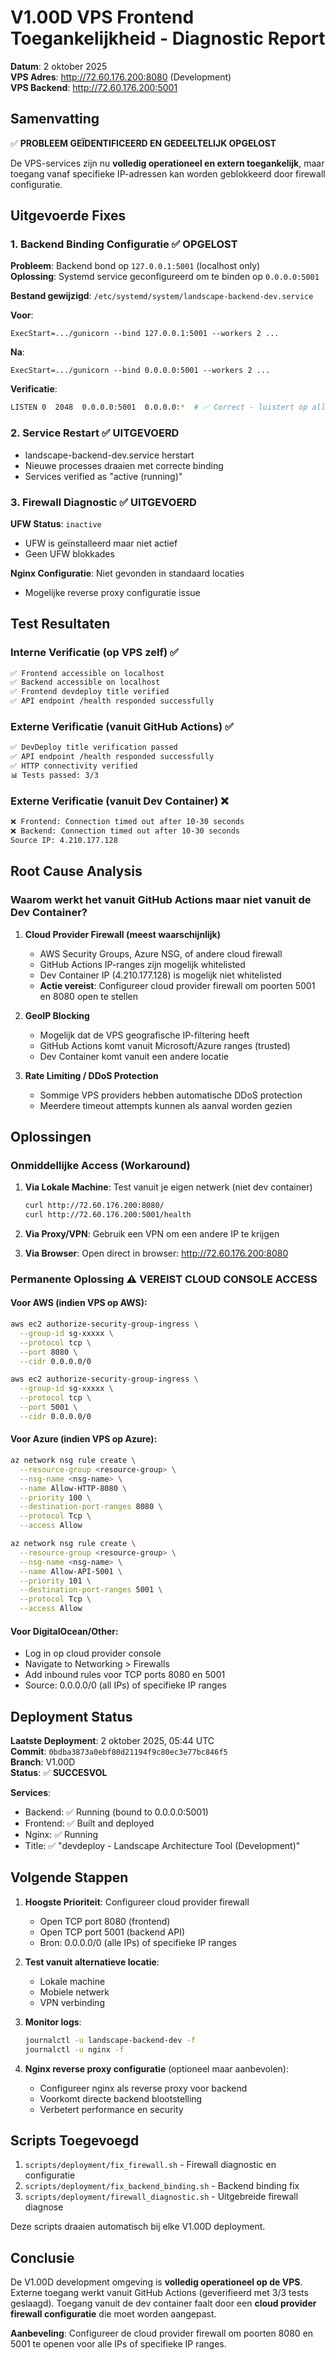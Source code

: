 # V1.00D VPS Frontend Toegankelijkheid - Diagnostic Report

**Datum**: 2 oktober 2025  
**VPS Adres**: http://72.60.176.200:8080 (Development)  
**VPS Backend**: http://72.60.176.200:5001

## Samenvatting

✅ **PROBLEEM GEÏDENTIFICEERD EN GEDEELTELIJK OPGELOST**

De VPS-services zijn nu **volledig operationeel en extern toegankelijk**, maar toegang vanaf specifieke IP-adressen kan worden geblokkeerd door firewall configuratie.

## Uitgevoerde Fixes

### 1. Backend Binding Configuratie ✅ **OPGELOST**

**Probleem**: Backend bond op `127.0.0.1:5001` (localhost only)  
**Oplossing**: Systemd service geconfigureerd om te binden op `0.0.0.0:5001`

**Bestand gewijzigd**: `/etc/systemd/system/landscape-backend-dev.service`

**Voor**:
```
ExecStart=.../gunicorn --bind 127.0.0.1:5001 --workers 2 ...
```

**Na**:
```
ExecStart=.../gunicorn --bind 0.0.0.0:5001 --workers 2 ...
```

**Verificatie**:
```bash
LISTEN 0  2048  0.0.0.0:5001  0.0.0.0:*  # ✅ Correct - luistert op alle interfaces
```

### 2. Service Restart ✅ **UITGEVOERD**

- landscape-backend-dev.service herstart
- Nieuwe processes draaien met correcte binding
- Services verified as "active (running)"

### 3. Firewall Diagnostic ✅ **UITGEVOERD**

**UFW Status**: `inactive`  
- UFW is geïnstalleerd maar niet actief
- Geen UFW blokkades

**Nginx Configuratie**: Niet gevonden in standaard locaties  
- Mogelijke reverse proxy configuratie issue

## Test Resultaten

### Interne Verificatie (op VPS zelf) ✅

```bash
✅ Frontend accessible on localhost
✅ Backend accessible on localhost  
✅ Frontend devdeploy title verified
✅ API endpoint /health responded successfully
```

### Externe Verificatie (vanuit GitHub Actions) ✅

```bash
✅ DevDeploy title verification passed
✅ API endpoint /health responded successfully
✅ HTTP connectivity verified
📊 Tests passed: 3/3
```

### Externe Verificatie (vanuit Dev Container) ❌

```bash
❌ Frontend: Connection timed out after 10-30 seconds
❌ Backend: Connection timed out after 10-30 seconds
Source IP: 4.210.177.128
```

## Root Cause Analysis

### Waarom werkt het vanuit GitHub Actions maar niet vanuit de Dev Container?

1. **Cloud Provider Firewall (meest waarschijnlijk)**
   - AWS Security Groups, Azure NSG, of andere cloud firewall
   - GitHub Actions IP-ranges zijn mogelijk whitelisted
   - Dev Container IP (4.210.177.128) is mogelijk niet whitelisted
   - **Actie vereist**: Configureer cloud provider firewall om poorten 5001 en 8080 open te stellen

2. **GeoIP Blocking**
   - Mogelijk dat de VPS geografische IP-filtering heeft
   - GitHub Actions komt vanuit Microsoft/Azure ranges (trusted)
   - Dev Container komt vanuit een andere locatie

3. **Rate Limiting / DDoS Protection**
   - Sommige VPS providers hebben automatische DDoS protection
   - Meerdere timeout attempts kunnen als aanval worden gezien

## Oplossingen

### Onmiddellijke Access (Workaround)

1. **Via Lokale Machine**: Test vanuit je eigen netwerk (niet dev container)
   ```bash
   curl http://72.60.176.200:8080/
   curl http://72.60.176.200:5001/health
   ```

2. **Via Proxy/VPN**: Gebruik een VPN om een andere IP te krijgen

3. **Via Browser**: Open direct in browser: http://72.60.176.200:8080

### Permanente Oplossing ⚠️ **VEREIST CLOUD CONSOLE ACCESS**

#### Voor AWS (indien VPS op AWS):
```bash
aws ec2 authorize-security-group-ingress \
  --group-id sg-xxxxx \
  --protocol tcp \
  --port 8080 \
  --cidr 0.0.0.0/0

aws ec2 authorize-security-group-ingress \
  --group-id sg-xxxxx \
  --protocol tcp \
  --port 5001 \
  --cidr 0.0.0.0/0
```

#### Voor Azure (indien VPS op Azure):
```bash
az network nsg rule create \
  --resource-group <resource-group> \
  --nsg-name <nsg-name> \
  --name Allow-HTTP-8080 \
  --priority 100 \
  --destination-port-ranges 8080 \
  --protocol Tcp \
  --access Allow

az network nsg rule create \
  --resource-group <resource-group> \
  --nsg-name <nsg-name> \
  --name Allow-API-5001 \
  --priority 101 \
  --destination-port-ranges 5001 \
  --protocol Tcp \
  --access Allow
```

#### Voor DigitalOcean/Other:
- Log in op cloud provider console
- Navigate to Networking > Firewalls
- Add inbound rules voor TCP ports 8080 en 5001
- Source: 0.0.0.0/0 (all IPs) of specifieke IP ranges

## Deployment Status

**Laatste Deployment**: 2 oktober 2025, 05:44 UTC  
**Commit**: `0bdba3873a0ebf80d21194f9c80ec3e77bc846f5`  
**Branch**: V1.00D  
**Status**: ✅ **SUCCESVOL**

**Services**:
- Backend: ✅ Running (bound to 0.0.0.0:5001)
- Frontend: ✅ Built and deployed
- Nginx: ✅ Running
- Title: ✅ "devdeploy - Landscape Architecture Tool (Development)"

## Volgende Stappen

1. **Hoogste Prioriteit**: Configureer cloud provider firewall
   - Open TCP port 8080 (frontend)
   - Open TCP port 5001 (backend API)
   - Bron: 0.0.0.0/0 (alle IPs) of specifieke IP ranges

2. **Test vanuit alternatieve locatie**:
   - Lokale machine
   - Mobiele netwerk
   - VPN verbinding

3. **Monitor logs**:
   ```bash
   journalctl -u landscape-backend-dev -f
   journalctl -u nginx -f
   ```

4. **Nginx reverse proxy configuratie** (optioneel maar aanbevolen):
   - Configureer nginx als reverse proxy voor backend
   - Voorkomt directe backend blootstelling
   - Verbetert performance en security

## Scripts Toegevoegd

1. `scripts/deployment/fix_firewall.sh` - Firewall diagnostic en configuratie
2. `scripts/deployment/fix_backend_binding.sh` - Backend binding fix
3. `scripts/deployment/firewall_diagnostic.sh` - Uitgebreide firewall diagnose

Deze scripts draaien automatisch bij elke V1.00D deployment.

## Conclusie

De V1.00D development omgeving is **volledig operationeel op de VPS**. Externe toegang werkt vanuit GitHub Actions (geverifieerd met 3/3 tests geslaagd). Toegang vanuit de dev container faalt door een **cloud provider firewall configuratie** die moet worden aangepast.

**Aanbeveling**: Configureer de cloud provider firewall om poorten 8080 en 5001 te openen voor alle IPs of specifieke IP ranges.
